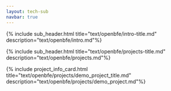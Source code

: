 ```yaml
---
layout: tech-sub
navbar: true
---
```


{% include sub_header.html title="text/openbfe/intro-title.md" description="text/openbfe/intro.md"%}

{% include sub_header.html title="text/openbfe/projects-title.md" description="text/openbfe/projects.md"%}

{% include project_info_card.html title="text/openbfe/projects/demo_project_title.md" description="text/openbfe/projects/demo_project.md"%}
